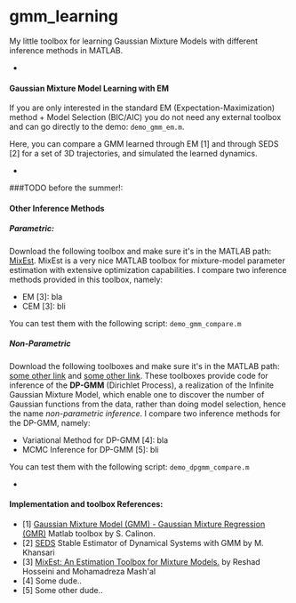 # gmm_learning

My little toolbox for learning Gaussian Mixture Models with different inference methods in MATLAB.

-
#### Gaussian Mixture Model Learning with EM
If you are only interested in the standard EM (Expectation-Maximization) method  + Model Selection (BIC/AIC) you do not need any external toolbox and can go directly to the demo: ```demo_gmm_em.m```.

Here, you can compare a GMM learned through EM [1] and through SEDS [2] for a set of 3D trajectories, and simulated the learned dynamics.

-

###TODO before the summer!:
#### Other Inference Methods
##### Parametric:
Download the following toolbox and make sure it's in the MATLAB path: [MixEst](https://github.com/utvisionlab/mixest). MixEst is a very nice MATLAB toolbox for mixture-model parameter estimation with extensive optimization capabilities. I compare two inference methods provided in this toolbox, namely:

- EM [3]:  bla
- CEM [3]: bli

You can test them with the following script: ```demo_gmm_compare.m```

##### Non-Parametric
Download the following toolboxes and make sure it's in the MATLAB path: [some other link]() and [some other link](). These toolboxes provide code for inference of the **DP-GMM** (Dirichlet Process), a realization of the Infinite Gaussian Mixture Model, which enable one to discover the number of Gaussian functions from the data, rather than doing model selection, hence the name *non-parametric inference*. I compare two inference methods for the DP-GMM, namely:

- Variational Method for DP-GMM [4]: bla
- MCMC Inference for DP-GMM [5]:     bli

You can test them with the following script: ```demo_dpgmm_compare.m```

-
#### Implementation and toolbox References:
- [1] [Gaussian Mixture Model (GMM) - Gaussian Mixture Regression (GMR)](https://www.mathworks.com/matlabcentral/fileexchange/19630-gaussian-mixture-model--gmm--gaussian-mixture-regression--gmr-) Matlab toolbox by S. Calinon. 
- [2] [SEDS](https://bitbucket.org/khansari/seds) Stable Estimator of Dynamical Systems with GMM by M. Khansari
- [3] [MixEst: An Estimation Toolbox for Mixture Models.](http://visionlab.ut.ac.ir/mixest) by Reshad Hosseini and Mohamadreza Mash'al
- [4] Some dude..
- [5] Some other dude..
